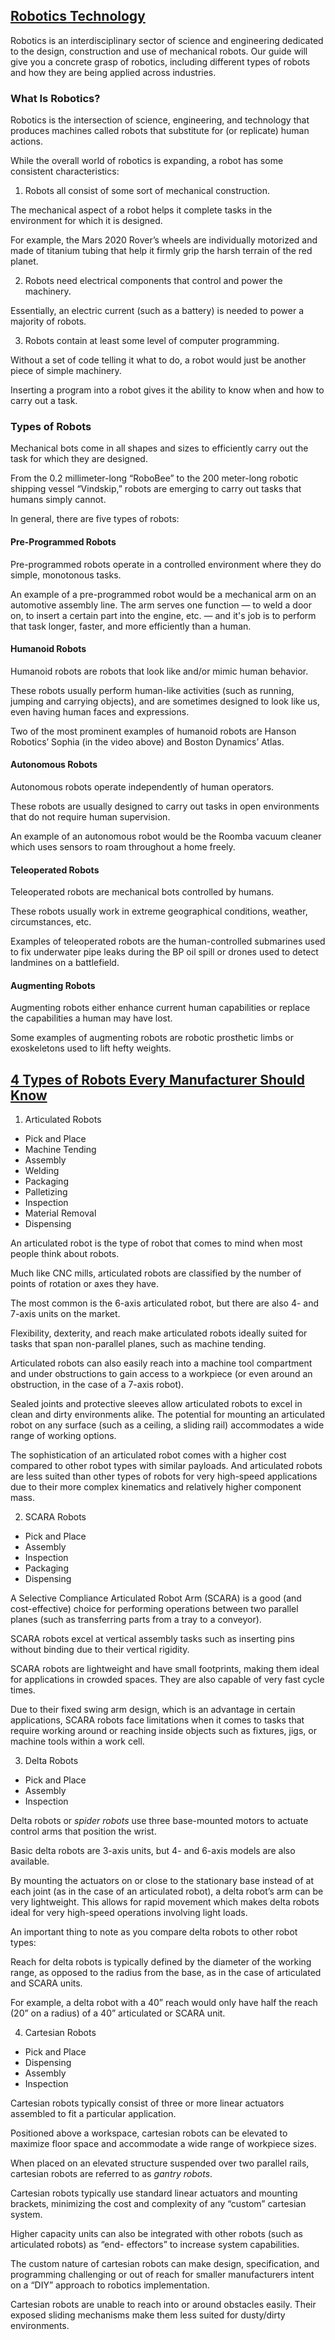 ## [Robotics Technology](https://builtin.com/robotics)

Robotics is an interdisciplinary sector of science and engineering dedicated to the design, construction and use of mechanical robots. Our guide will give you a concrete grasp of robotics, including different types of robots and how they are being applied across industries.

### What Is Robotics?

Robotics is the intersection of science, engineering, and technology that produces machines called robots that substitute for (or replicate) human actions.

While the overall world of robotics is expanding, a robot has some consistent characteristics:

1. Robots all consist of some sort of mechanical construction.

The mechanical aspect of a robot helps it complete tasks in the environment for which it is designed.

For example, the Mars 2020 Rover’s wheels are individually motorized and made of titanium tubing that help it firmly grip the harsh terrain of the red planet.

2. Robots need electrical components that control and power the machinery.

Essentially, an electric current (such as a battery) is needed to power a majority of robots.

3. Robots contain at least some level of computer programming.

Without a set of code telling it what to do, a robot would just be another piece of simple machinery.

Inserting a program into a robot gives it the ability to know when and how to carry out a task.


### Types of Robots

Mechanical bots come in all shapes and sizes to efficiently carry out the task for which they are designed.

From the 0.2 millimeter-long “RoboBee” to the 200 meter-long robotic shipping vessel “Vindskip,” robots are emerging to carry out tasks that humans simply cannot.

In general, there are five types of robots:

#### Pre-Programmed Robots

Pre-programmed robots operate in a controlled environment where they do simple, monotonous tasks.

An example of a pre-programmed robot would be a mechanical arm on an automotive assembly line. The arm serves one function — to weld a door on, to insert a certain part into the engine, etc. — and it's job is to perform that task longer, faster, and more efficiently than a human.

#### Humanoid Robots

Humanoid robots are robots that look like and/or mimic human behavior.

These robots usually perform human-like activities (such as running, jumping and carrying objects), and are sometimes designed to look like us, even having human faces and expressions.

Two of the most prominent examples of humanoid robots are Hanson Robotics’ Sophia (in the video above) and Boston Dynamics’ Atlas.

#### Autonomous Robots

Autonomous robots operate independently of human operators.

These robots are usually designed to carry out tasks in open environments that do not require human supervision.

An example of an autonomous robot would be the Roomba vacuum cleaner which uses sensors to roam throughout a home freely.

#### Teleoperated Robots

Teleoperated robots are mechanical bots controlled by humans.

These robots usually work in extreme geographical conditions, weather, circumstances, etc.

Examples of teleoperated robots are the human-controlled submarines used to fix underwater pipe leaks during the BP oil spill or drones used to detect landmines on a battlefield.

#### Augmenting Robots

Augmenting robots either enhance current human capabilities or replace the capabilities a human may have lost.

Some examples of augmenting robots are robotic prosthetic limbs or exoskeletons used to lift hefty weights.




## [4 Types of Robots Every Manufacturer Should Know](https://www.nist.gov/blogs/manufacturing-innovation-blog/4-types-robots-every-manufacturer-should-know)

1. Articulated Robots

- Pick and Place
- Machine Tending
- Assembly
- Welding
- Packaging
- Palletizing
- Inspection
- Material Removal
- Dispensing

An articulated robot is the type of robot that comes to mind when most people think about robots.

Much like CNC mills, articulated robots are classified by the number of points of rotation or axes they have.

The most common is the 6-axis articulated robot, but there are also 4- and 7-axis units on the market.

Flexibility, dexterity, and reach make articulated robots ideally suited for tasks that span non-parallel planes, such as machine tending.

Articulated robots can also easily reach into a machine tool compartment and under obstructions to gain access to a workpiece (or even around an obstruction, in the case of a 7-axis robot).

Sealed joints and protective sleeves allow articulated robots to excel in clean and dirty environments alike. The potential for mounting an articulated robot on any surface (such as a ceiling, a sliding rail) accommodates a wide range of working options.

The sophistication of an articulated robot comes with a higher cost compared to other robot types with similar payloads. And articulated robots are less suited than other types of robots for very high-speed applications due to their more complex kinematics and relatively higher component mass.

2. SCARA Robots

- Pick and Place
- Assembly
- Inspection
- Packaging
- Dispensing

A Selective Compliance Articulated Robot Arm (SCARA) is a good (and cost-effective) choice for performing operations between two parallel planes (such as transferring parts from a tray to a conveyor).

SCARA robots excel at vertical assembly tasks such as inserting pins without binding due to their vertical rigidity.

SCARA robots are lightweight and have small footprints, making them ideal for applications in crowded spaces. They are also capable of very fast cycle times.

Due to their fixed swing arm design, which is an advantage in certain applications, SCARA robots face limitations when it comes to tasks that require working around or reaching inside objects such as fixtures, jigs, or machine tools within a work cell.

3. Delta Robots

- Pick and Place
- Assembly
- Inspection

Delta robots or _spider robots_ use three base-mounted motors to actuate control arms that position the wrist.

Basic delta robots are 3-axis units, but 4- and 6-axis models are also available.

By mounting the actuators on or close to the stationary base instead of at each joint (as in the case of an articulated robot), a delta robot’s arm can be very lightweight. This allows for rapid movement which makes delta robots ideal for very high-speed operations involving light loads.

An important thing to note as you compare delta robots to other robot types:

Reach for delta robots is typically defined by the diameter of the working range, as opposed to the radius from the base, as in the case of articulated and SCARA units.

For example, a delta robot with a 40” reach would only have half the reach (20” on a radius) of a 40” articulated or SCARA unit.

4. Cartesian Robots

- Pick and Place
- Dispensing
- Assembly
- Inspection

Cartesian robots typically consist of three or more linear actuators assembled to fit a particular application.

Positioned above a workspace, cartesian robots can be elevated to maximize floor space and accommodate a wide range of workpiece sizes.

When placed on an elevated structure suspended over two parallel rails, cartesian robots are referred to as _gantry robots_.

Cartesian robots typically use standard linear actuators and mounting brackets, minimizing the cost and complexity of any “custom” cartesian system.

Higher capacity units can also be integrated with other robots (such as articulated robots) as “end- effectors” to increase system capabilities.

The custom nature of cartesian robots can make design, specification, and programming challenging or out of reach for smaller manufacturers intent on a “DIY” approach to robotics implementation.

Cartesian robots are unable to reach into or around obstacles easily.
Their exposed sliding mechanisms make them less suited for dusty/dirty environments.


